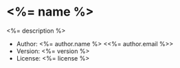 # <%= name %>

<%= description %>

- Author: <%= author.name %> <<%= author.email %>>
- Version: <%= version %>
- License: <%= license %>
